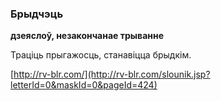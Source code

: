### Брыдчэць
**дзеяслоў, незакончанае трыванне**

Траціць прыгажосць, станавіцца брыдкім.

<a rel="author">[http://rv-blr.com/](http://rv-blr.com/slounik.jsp?letterId=0&maskId=0&pageId=424)</a>
